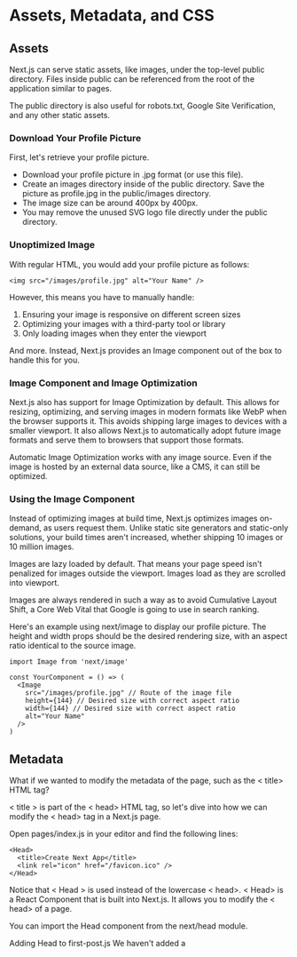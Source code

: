 # Assets, Metadata, and CSS

## Assets

Next.js can serve static assets, like images, under the top-level public directory. Files inside public can be referenced from the root of the application similar to pages.

The public directory is also useful for robots.txt, Google Site Verification, and any other static assets.

### Download Your Profile Picture

First, let's retrieve your profile picture.

* Download your profile picture in .jpg format (or use this file).
* Create an images directory inside of the public directory.
Save the picture as profile.jpg in the public/images directory.
* The image size can be around 400px by 400px.
* You may remove the unused SVG logo file directly under the public directory.

### Unoptimized Image

With regular HTML, you would add your profile picture as follows:

```
<img src="/images/profile.jpg" alt="Your Name" />

```
However, this means you have to manually handle:

1. Ensuring your image is responsive on different screen sizes
2. Optimizing your images with a third-party tool or library
3. Only loading images when they enter the viewport

And more. Instead, Next.js provides an Image component out of the box to handle this for you.

### Image Component and Image Optimization

Next.js also has support for Image Optimization by default. This allows for resizing, optimizing, and serving images in modern formats like WebP when the browser supports it. This avoids shipping large images to devices with a smaller viewport. It also allows Next.js to automatically adopt future image formats and serve them to browsers that support those formats.

Automatic Image Optimization works with any image source. Even if the image is hosted by an external data source, like a CMS, it can still be optimized.

### Using the Image Component

Instead of optimizing images at build time, Next.js optimizes images on-demand, as users request them. Unlike static site generators and static-only solutions, your build times aren't increased, whether shipping 10 images or 10 million images.

Images are lazy loaded by default. That means your page speed isn't penalized for images outside the viewport. Images load as they are scrolled into viewport.

Images are always rendered in such a way as to avoid Cumulative Layout Shift, a Core Web Vital that Google is going to use in search ranking.

Here's an example using next/image to display our profile picture. The height and width props should be the desired rendering size, with an aspect ratio identical to the source image.

```
import Image from 'next/image'

const YourComponent = () => (
  <Image
    src="/images/profile.jpg" // Route of the image file
    height={144} // Desired size with correct aspect ratio
    width={144} // Desired size with correct aspect ratio
    alt="Your Name"
  />
)
```

## Metadata

What if we wanted to modify the metadata of the page, such as the < title> HTML tag?

< title > is part of the < head> HTML tag, so let's dive into how we can modify the < head> tag in a Next.js page.

Open pages/index.js in your editor and find the following lines:

```
<Head>
  <title>Create Next App</title>
  <link rel="icon" href="/favicon.ico" />
</Head>
```
Notice that < Head > is used instead of the lowercase < head>. < Head> is a React Component that is built into Next.js. It allows you to modify the < head> of a page.

You can import the Head component from the next/head module.

Adding Head to first-post.js
We haven't added a <title> to our /posts/first-post route. Let's add one.

Open the pages/posts/first-post.js file and add an import for Head from next/head at the beginning of the file:

```
import Head from 'next/head'
```

Then, update the exported FirstPost component to include the Head component. For now, we‘ll add just the title tag:

```
export default function FirstPost() {
  return (
    <>
      <Head>
        <title>First Post</title>
      </Head>
      <h1>First Post</h1>
      <h2>
        <Link href="/">
          <a>Back to home</a>
        </Link>
      </h2>
    </>
  )
}
```
Try accessing http://localhost:3000/posts/first-post. The browser tab should now say “First Post”. By using your browser’s developer tools, you should see that the title tag is added to < head>.

## CSS Styling

Let’s now talk about CSS styling.

As you can see, our index page (http://localhost:3000) already has some styles. If you take a look at pages/index.js, you should see code like this:

```
<style jsx>{`
  …
`}</style>
```
This page is using a library called styled-jsx. It’s a “CSS-in-JS” library — it lets you write CSS within a React component, and the CSS styles will be scoped (other components won’t be affected).

Next.js has built-in support for styled-jsx, but you can also use other popular CSS-in-JS libraries such as styled-components or emotion.


